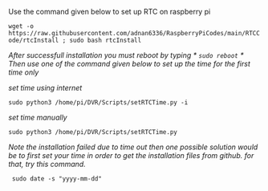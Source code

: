 
Use the command given below to set up RTC on raspberry pi

```wget -o https://raw.githubusercontent.com/adnan6336/RaspberryPiCodes/main/RTCCode/rtcInstall ; sudo bash rtcInstall```

*After successfull installation you must reboot by typing *
``` sudo reboot ```
*
Then use one of the command given below to set up the time for the first time only*

*set time using internet*

```sudo python3 /home/pi/DVR/Scripts/setRTCTime.py -i```

*set time manually*

```sudo python3 /home/pi/DVR/Scripts/setRTCTime.py```

*Note the installation failed due to time out then one possible solution would be to first set your time in order to get the installation files from github.
for that, try this command.*

``` sudo date -s "yyyy-mm-dd"```
